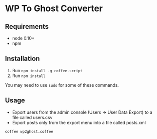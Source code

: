 WP To Ghost Converter
=====================

Requirements
------------

+ node 0.10+
+ npm

Installation
------------

1. Run `npm install -g coffee-script`
2. Run `npm install`

You may need to use `sudo` for some of these commands.

Usage
-----

+ Export users from the admin console (Users -> User Data Export) to a file called users.csv
+ Export posts only from the export menu into a file called posts.xml

`coffee wp2ghost.coffee`
